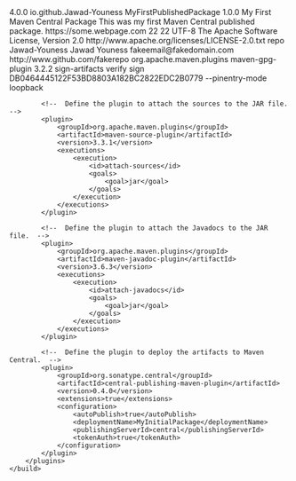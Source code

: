 <project xmlns="http://maven.apache.org/POM/4.0.0" xmlns:xsi="http://www.w3.org/2001/XMLSchema-instance" xsi:schemaLocation="http://maven.apache.org/POM/4.0.0 http://maven.apache.org/xsd/maven-4.0.0.xsd">
    <modelVersion>4.0.0</modelVersion>
    <groupId>io.github.Jawad-Youness</groupId>
    <artifactId>MyFirstPublishedPackage</artifactId>
    <version>1.0.0</version>
    <name>My First Maven Central Package</name>
    <description>This was my first Maven Central published package.</description>
    <url>https://some.webpage.com</url>
    <properties>
        <maven.compiler.source>22</maven.compiler.source>
        <maven.compiler.target>22</maven.compiler.target>
        <project.build.sourceEncoding>UTF-8</project.build.sourceEncoding>
    </properties>
    <licenses>
        <license>
            <name>The Apache Software License, Version 2.0</name>
            <url>http://www.apache.org/licenses/LICENSE-2.0.txt</url>
            <distribution>repo</distribution>
        </license>
    </licenses>
    <developers>
        <developer>
            <id>Jawad-Youness</id> <!-- GitHub ID -->
            <name>Jawad Youness</name> <!-- Your name -->
            <email>fakeemail@fakedomain.com</email> <!-- Email -->
        </developer>
    </developers>
    <scm>
        <url>http://www.github.com/fakerepo</url> <!-- Changed back to OG SCM URL -->
    </scm>
    <build>
        <plugins>
            <!--  Define the plugin to sign the files using GPG  -->
            <plugin>
                <groupId>org.apache.maven.plugins</groupId>
                <artifactId>maven-gpg-plugin</artifactId>
                <version>3.2.2</version>
                <executions>
                    <execution>
                        <id>sign-artifacts</id>
                        <phase>verify</phase>
                        <goals>
                            <goal>sign</goal>
                        </goals>
                    </execution>
                </executions>
                <configuration>
                    <keyname>DB0464445122F53BD8803A182BC2822EDC2B0779</keyname> <!-- Updated Key ID -->
                    <gpgArguments>
                        <argument>--pinentry-mode</argument>
                        <argument>loopback</argument>
                    </gpgArguments>
                </configuration>
            </plugin>
            
            <!--  Define the plugin to attach the sources to the JAR file.  -->
            <plugin>
                <groupId>org.apache.maven.plugins</groupId>
                <artifactId>maven-source-plugin</artifactId>
                <version>3.3.1</version>
                <executions>
                    <execution>
                        <id>attach-sources</id>
                        <goals>
                            <goal>jar</goal>
                        </goals>
                    </execution>
                </executions>
            </plugin>
            
            <!--  Define the plugin to attach the Javadocs to the JAR file.  -->
            <plugin>
                <groupId>org.apache.maven.plugins</groupId>
                <artifactId>maven-javadoc-plugin</artifactId>
                <version>3.6.3</version>
                <executions>
                    <execution>
                        <id>attach-javadocs</id>
                        <goals>
                            <goal>jar</goal>
                        </goals>
                    </execution>
                </executions>
            </plugin>
            
            <!--  Define the plugin to deploy the artifacts to Maven Central.  -->
            <plugin>
                <groupId>org.sonatype.central</groupId>
                <artifactId>central-publishing-maven-plugin</artifactId>
                <version>0.4.0</version>
                <extensions>true</extensions>
                <configuration>
                    <autoPublish>true</autoPublish>
                    <deploymentName>MyInitialPackage</deploymentName>
                    <publishingServerId>central</publishingServerId>
                    <tokenAuth>true</tokenAuth>
                </configuration>
            </plugin>
        </plugins>
    </build>
</project>
